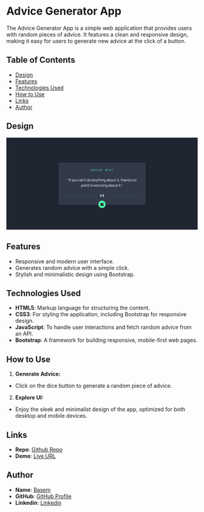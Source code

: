 # Advice Generator App

The Advice Generator App is a simple web application that provides users with random pieces of advice. It features a clean and responsive design, making it easy for users to generate new advice at the click of a button.

## Table of Contents
- [Design](#design)
- [Features](#features)
- [Technologies Used](#technologies-used)
- [How to Use](#how-to-use)
- [Links](#links)
- [Author](#author)

## Design

![Design](./design/design.png)

## Features
- Responsive and modern user interface.
- Generates random advice with a simple click.
- Stylish and minimalistic design using Bootstrap.

## Technologies Used
- **HTML5**: Markup language for structuring the content.
- **CSS3**: For styling the application, including Bootstrap for responsive design.
- **JavaScript**: To handle user interactions and fetch random advice from an API.
- **Bootstrap**: A framework for building responsive, mobile-first web pages.

## How to Use

1. **Generate Advice:**
- Click on the dice button to generate a random piece of advice.
2. **Explore UI:**
- Enjoy the sleek and minimalist design of the app, optimized for both desktop and mobile devices.

## Links

- **Repo**: [Github Repo](https://github.com/basemsameh/Advice-Generator-App.git)
- **Demo**: [Live URL](https://basemsameh.github.io/Calculator/)

## Author

- **Name**: [Basem](Basem)
- **GitHub**: [GitHub Profile](https://github.com/basemsameh)
- **Linkedin**: [Linkedin](https://www.linkedin.com/in/basem-sameh-671b5b212/)